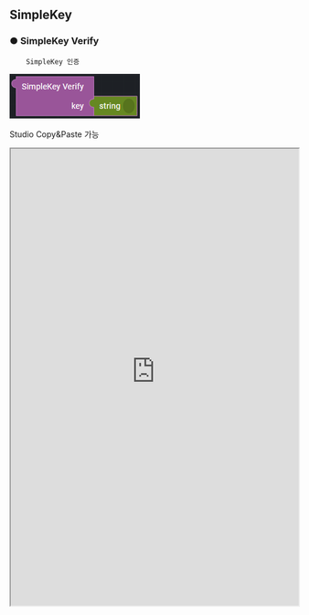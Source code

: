 ## SimpleKey

### ● SimpleKey Verify

        SimpleKey 인증

![](../../img/assets/image%20%28260%29.png)

<p class='comment'>Studio Copy&Paste 가능</p>
<iframe
    src="https://d1sxhpvag16wqc.cloudfront.net/v3.1.0/authorization/simpleKey_verify"
    width="100%"
    height="800px"
    allow=""
    sandbox="allow-scripts allow-same-origin" />
<div class="display-pdf">
    <p><img src="../../../img/assets/simplekey_verify_example_1.png" alt="" /></p>
    <p><img src="../../../img/assets/simplekey_verify_example_2.png" alt="" /></p>
</div>

### ● 결과

```text
{
  "result": "key Verify complete"
}
```
